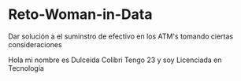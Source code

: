 # Reto-Woman-in-Data
Dar solución a el suminstro de efectivo en los ATM's tomando ciertas consideraciones 

Hola mi nombre es Dulceida Colibri 
Tengo 23 y soy Licenciada en Tecnología 
